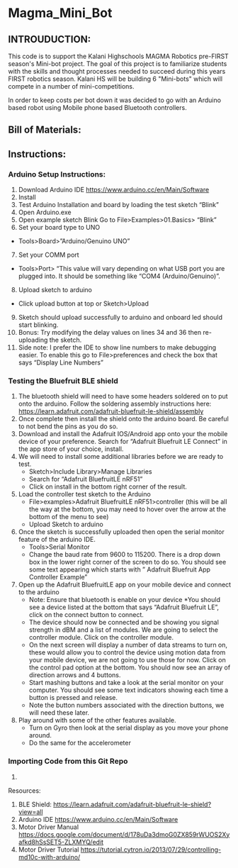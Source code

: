 # Magma_Mini_Bot


## INTROUDUCTION: 

This code is to support the Kalani Highschools MAGMA Robotics pre-FIRST season's Mini-bot project.  The goal of this project is to familiarize students with the skills and thought processes needed to succeed during this years FIRST robotics season.  Kalani HS will be building 6 "Mini-bots" which will compete in a number of mini-competitions.

In order to keep costs per bot down it was decided to go with an Arduino based robot using Mobile phone based Bluetooth controllers.

## Bill of Materials:


## Instructions:

### Arduino Setup Instructions:

1. Download Arduino IDE <https://www.arduino.cc/en/Main/Software>
2. Install
3. Test Arduino Installation and board by loading the test sketch “Blink”
4. Open Arduino.exe
5. Open example sketch Blink
  Go to File>Examples>01.Basics> “Blink”
6. Set your board type to UNO
  * Tools>Board>”Arduino/Genuino UNO”
7. Set your COMM port
  * Tools>Port> “This value will vary depending on what USB port you are plugged into.  It should be something like “COM4 (Arduino/Genuino)”.
8. Upload sketch to arduino
  * Click upload button at top or Sketch>Upload
9. Sketch should upload successfully to arduino and onboard led should start blinking.
10. Bonus: Try modifying the delay values on lines 34 and 36 then re-uploading the sketch.
11. Side note:  I prefer the IDE to show line numbers to make debugging easier.  To enable this go to File>preferences and check the box that says “Display Line Numbers”

### Testing the Bluefruit BLE shield

1. The bluetooth shield will need to have some headers soldered on to put onto the arduino.  Follow the soldering assembly instructions here: <https://learn.adafruit.com/adafruit-bluefruit-le-shield/assembly>
2. Once complete then install the shield onto the arduino board.  Be careful to not bend the pins as you do so.
3. Download and install the Adafruit IOS/Android app onto your the mobile device of your preference. Search for “Adafruit Bluefruit LE Connect” in the app store of your choice, install.
4. We will need to install some additional libraries before we are ready to test.
   * Sketch>Include Library>Manage Libraries
   * Search for “Adafruit BluefruitLE nRF51”
   * Click on install in the bottom right corner of the result.
5. Load the controller test sketch to the Arduino
   * File>examples>Adafruit BluefruitLE nRF51>controller (this will be all the way at the bottom, you may need to hover over the arrow at the bottom of the menu to see)
   * Upload Sketch to arduino
6. Once the sketch is successfully uploaded then open the serial monitor feature of the arduino IDE.
   * Tools>Serial Monitor
   * Change the baud rate from 9600 to 115200. There is a drop down box in the lower right corner of the screen to do so.  You should see some text appearing which starts with ” Adafruit Bluefruit App Controller Example”
7. Open up the Adafruit BluefruitLE app on your mobile device and connect to the arduino
   * Note: Ensure that bluetooth is enable on your device
   *You should see a device listed at the bottom that says “Adafruit Bluefruit LE”, click on the connect button to connect.
   * The device should now be connected and be showing you signal strength in dBM and a list of modules.  We are going to select the controller module. Click on the controller module.
   * On the next screen will display a number of data streams to turn on, these would allow you to control the device using motion data from your mobile device, we are not going to use those for now.  Click on the control pad option at the bottom. You should now see an array of direction arrows and 4 buttons.  
   * Start mashing buttons and take a look at the serial monitor on your computer.  You should see some text indicators showing each time a button is pressed and release.
   * Note the button numbers associated with the direction buttons, we will need these later.
8. Play around with some of the other features available.  
   * Turn on Gyro then look at the serial display as you move your phone around.
   * Do the same for the accelerometer

### Importing Code from this Git Repo
1. 

Resources:

1. BLE Shield: <https://learn.adafruit.com/adafruit-bluefruit-le-shield?view=all>
2. Arduino IDE <https://www.arduino.cc/en/Main/Software>
3. Motor Driver Manual
<https://docs.google.com/document/d/178uDa3dmoG0ZX859rWUOS2Xyafkd8hSsSET5-ZLXMYQ/edit>
4. Motor Driver Tutorial
<https://tutorial.cytron.io/2013/07/29/controlling-md10c-with-arduino/>



